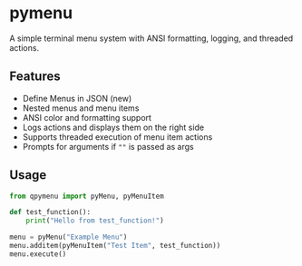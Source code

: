 # pymenu

A simple terminal menu system with ANSI formatting, logging, and threaded actions.

## Features

- Define Menus in JSON (new)
- Nested menus and menu items
- ANSI color and formatting support
- Logs actions and displays them on the right side
- Supports threaded execution of menu item actions
- Prompts for arguments if `""` is passed as args

## Usage

```python
from qpymenu import pyMenu, pyMenuItem

def test_function():
    print("Hello from test_function!")

menu = pyMenu("Example Menu")
menu.additem(pyMenuItem("Test Item", test_function))
menu.execute()
```